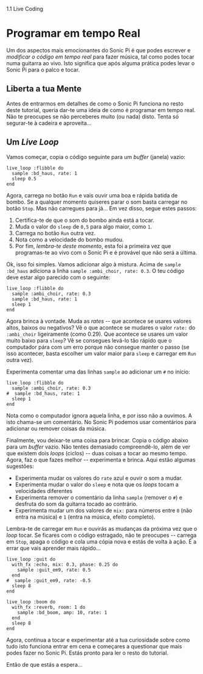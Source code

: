 1.1 Live Coding

# Programar em tempo Real

Um dos aspectos mais emocionantes do Sonic Pi é que podes escrever e *modificar o código em tempo real* para fazer música, tal como podes tocar numa guitarra ao vivo. Isto significa que após alguma prática podes levar o Sonic Pi para o palco e tocar.

## Liberta a tua Mente

Antes de entrarmos em detalhes de como o Sonic Pi funciona no resto deste tutorial, queria dar-te uma ideia de como é programar em tempo real. Não te preocupes se não perceberes muito (ou nada) disto. Tenta só segurar-te à cadeira e aproveita...

## Um *Live Loop*

Vamos começar, copia o código seguinte para um *buffer* (janela) vazio:

```
live_loop :flibble do
  sample :bd_haus, rate: 1
  sleep 0.5
end
```

Agora, carrega no botão `Run` e vais ouvir uma boa e rápida batida de bombo. Se a qualquer momento quiseres parar o som basta carregar no botão `Stop`. Mas não carregues para já... Em vez disso, segue estes passos:

1. Certifica-te de que o som do bombo ainda está a tocar.
2. Muda o valor do `sleep` de `0,5` para algo maior, como `1`.
3. Carrega no botão `Run` outra vez.
4. Nota como a velocidade do bombo mudou.
5. Por fim, *lembra-te deste momento*, esta foi a primeira vez que programas-te ao vivo com o Sonic Pi e é provável que não será a última.

Ok, isso foi simples. Vamos adicionar algo à mistura. Acima de `sample :bd_haus` adiciona a linha `sample :ambi_choir, rate: 0.3`. O teu código deve estar algo parecido com o seguinte:


```
live_loop :flibble do
  sample :ambi_choir, rate: 0.3
  sample :bd_haus, rate: 1
  sleep 1
end
```

Agora brinca à vontade. Muda as *rates* -- que acontece se usares valores altos, baixos ou negativos? Vê o que acontece se mudares o valor `rate:` do `:ambi_choir` ligeiramente (como 0.29). Que acontece se usares um valor muito baixo para `sleep`? Vê se consegues levá-lo tão rápido que o computador pára com um erro porque não consegue manter o passo (se isso acontecer, basta escolher um valor maior para `sleep` e carregar em `Run` outra vez).

Experimenta comentar uma das linhas `sample` ao adicionar um `#` no início:

```
live_loop :flibble do
  sample :ambi_choir, rate: 0.3
#  sample :bd_haus, rate: 1
  sleep 1
end

```

Nota como o computador ignora aquela linha, e por isso não a ouvimos. A isto chama-se um comentário. No Sonic Pi podemos usar comentários para adicionar ou remover coisas da música.

Finalmente, vou deixar-te uma coisa para brincar. Copia o código abaixo para um *buffer* vazio. Não tentes demasiado compreendê-lo, além de ver que existem dois *loops* (ciclos) -- duas coisas a tocar ao mesmo tempo. Agora, faz o que fazes melhor -- experimenta e brinca. Aqui estão algumas sugestões:

* Experimenta mudar os valores do `rate` azul e ouvir o som a mudar.
* Experimenta mudar o valor do `sleep` e nota que os *loops* tocam a velocidades diferentes
* Experimenta remover o comentário da linha `sample` (remover o `#`) e desfruta do som da guitarra tocado ao contrário.
* Experimenta mudar um dos valores de `mix:` para números entre `0` (não entra na música) e `1` (entra na música, efeito completo).


Lembra-te de carregar em `Run` e ouvirás as mudanças da próxima vez que o *loop* tocar. Se ficares com o código estragado, não te preocupes -- carrega em `Stop`, apaga o código e cola uma cópia nova e estás de volta à ação. É a errar que vais aprender mais rápido...


```
live_loop :guit do
  with_fx :echo, mix: 0.3, phase: 0.25 do
    sample :guit_em9, rate: 0.5
  end
#  sample :guit_em9, rate: -0.5
  sleep 8
end

live_loop :boom do
  with_fx :reverb, room: 1 do
    sample :bd_boom, amp: 10, rate: 1
  end
  sleep 8
end
```

Agora, continua a tocar e experimentar até a tua curiosidade sobre como tudo isto funciona entrar em cena e começares a questionar que mais podes fazer no Sonic Pi. Estás pronto para ler o resto do tutorial.

Então de que estás a espera...
